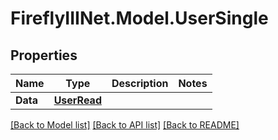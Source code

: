 # FireflyIIINet.Model.UserSingle

## Properties

Name | Type | Description | Notes
------------ | ------------- | ------------- | -------------
**Data** | [**UserRead**](UserRead.md) |  | 

[[Back to Model list]](../README.md#documentation-for-models) [[Back to API list]](../README.md#documentation-for-api-endpoints) [[Back to README]](../README.md)

